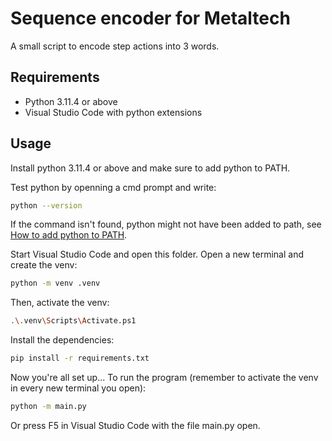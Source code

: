# Sequence encoder for Metaltech
A small script to encode step actions into 3 words.

## Requirements
- Python 3.11.4 or above
- Visual Studio Code with python extensions

## Usage
Install python 3.11.4 or above and make sure to add python to PATH.

Test python by openning a cmd prompt and write:
```sh
python --version
```
If the command isn't found, python might not have been added to path, see [How to add python to PATH](https://www.educative.io/answers/how-to-add-python-to-path-variable-in-windows).

Start Visual Studio Code and open this folder. Open a new terminal and create the venv:
```sh
python -m venv .venv
```
Then, activate the venv:
```sh
.\.venv\Scripts\Activate.ps1
```
Install the dependencies:
```sh
pip install -r requirements.txt
```
Now you're all set up...
To run the program (remember to activate the venv in every new terminal you open):
```sh
python -m main.py
```
Or press F5 in Visual Studio Code with the file main.py open.